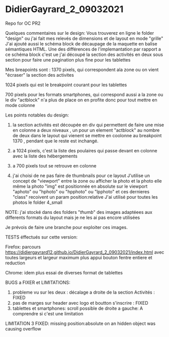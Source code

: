 # DidierGayrard_2_09032021
Repo for OC PR2

Quelques commentaires sur le design:
Vous trouverez en ligne le folder "design" ou j'ai fait mes relevés de dimensions et de layout en mode "grille"
J'ai ajouté aussi le schéma block de décaupage de la maquette en balise sémantiques HTML.
Une des différences de l'implemantation par rapport a ce schéma block c'est ue j'ai découpé la section  des activités en deux sous section pour faire une pagination plus fine pour les tablettes

Mes breapoints sont :
1370 pixels, qui correspondent ala zone ou on vient "écraser" la section des activites

1024 pixels qui est le breakpoint courant pour les tablettes

700 pixels pour les formats smartphones, qui correspond aussi a la zone ou le div "actblock" n'a plus de place 
on en profite donc pour tout mettre en mode colonne

Les points notables du design:
1) la section activités est découpée en div qui permettent de faire une mise en colonne a deux niveaux , un pour un element "actblock" au nombre de deux dans le layout qui vienent se mettre en coolonne au breakpoint 1370 , pendant que le reste est inchangé.


2) a 1024 pixels, c'est la liste des poulaires qui passe devant en colonne avec la liste des hébergements

3) a 700 pixels tout se retrouve en colonne

4) j'ai choisi de ne pas faire de thumbnails pour ce layout
J'utilise un concept de "viewport" entre la zone ou afficher la photo et la photo elle même
la photo "img" est positionnée en absolute sur le viewport "aphoto" ou "hphoto" ou "hpphoto" ou "lpphoto" et ces dernieres "class" recoivent un param position:relative
J'ai utilisé pour toutes les photos le folder 4_small


NOTE: j'ai stocké dans des folders "*_thumb_*" des images adaptéees aux differents formats du layout mais je ne les ai pas encore utilisées

Je prévois de faire une branche pour exploiter ces images.

TESTS éffectués sur cette version:

Firefox: parcours 
https://didiergayrard12.github.io/DidierGayrard_2_09032021/index.html
avec toutes largeurs et largeur maximum plus appui bouton fentre entiere et reduction

Chrome:
idem plus essai de diverses format de tablettes

BUGS a FIXER et LIMITATIONS:
1) probleme vu sur les deux : décalage a droite de la section Activités : FIXED
2) pas de marges sur header avec logo et boutton s'inscrire : FIXED
3) tablettes et smartphones: scroll possible de droite a gauche: A comprendre si c'est une limitation

LIMITATION 3 FIXED: missing position:absolute on an hidden object was causing overflow






